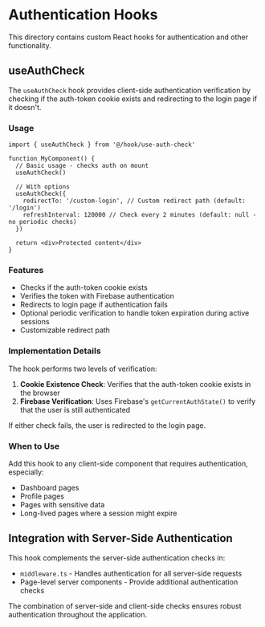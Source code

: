 # Authentication Hooks

This directory contains custom React hooks for authentication and other functionality.

## useAuthCheck

The `useAuthCheck` hook provides client-side authentication verification by checking if the auth-token cookie exists and redirecting to the login page if it doesn't.

### Usage

```tsx
import { useAuthCheck } from '@/hook/use-auth-check'

function MyComponent() {
  // Basic usage - checks auth on mount
  useAuthCheck()
  
  // With options
  useAuthCheck({
    redirectTo: '/custom-login', // Custom redirect path (default: '/login')
    refreshInterval: 120000 // Check every 2 minutes (default: null - no periodic checks)
  })
  
  return <div>Protected content</div>
}
```

### Features

- Checks if the auth-token cookie exists
- Verifies the token with Firebase authentication
- Redirects to login page if authentication fails
- Optional periodic verification to handle token expiration during active sessions
- Customizable redirect path

### Implementation Details

The hook performs two levels of verification:

1. **Cookie Existence Check**: Verifies that the auth-token cookie exists in the browser
2. **Firebase Verification**: Uses Firebase's `getCurrentAuthState()` to verify that the user is still authenticated

If either check fails, the user is redirected to the login page.

### When to Use

Add this hook to any client-side component that requires authentication, especially:

- Dashboard pages
- Profile pages
- Pages with sensitive data
- Long-lived pages where a session might expire

## Integration with Server-Side Authentication

This hook complements the server-side authentication checks in:

- `middleware.ts` - Handles authentication for all server-side requests
- Page-level server components - Provide additional authentication checks

The combination of server-side and client-side checks ensures robust authentication throughout the application.
